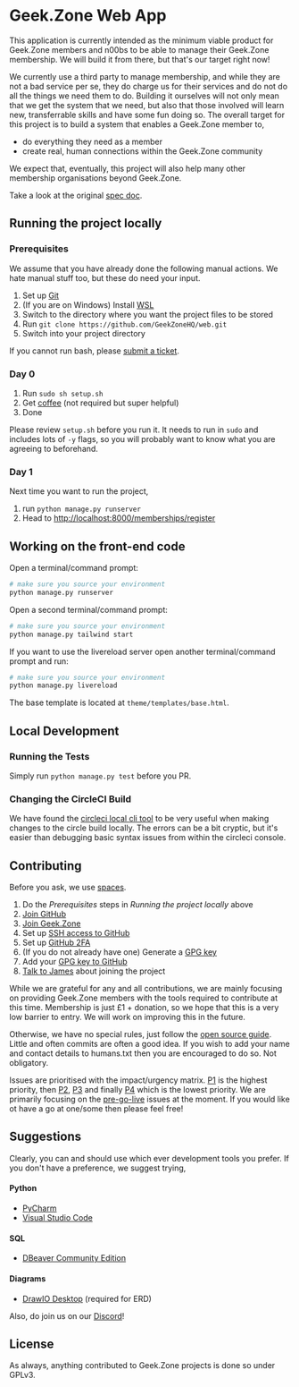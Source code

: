 # Geek.Zone Web App
This application is currently intended as the minimum viable product for Geek.Zone members and n00bs to be able to manage their Geek.Zone membership. We will build it from there, but that's our target right now!

We currently use a third party to manage membership, and while they are not a bad service per se, they do charge us for their services and do not do all the things we need them to do. Building it ourselves will not only mean that we get the system that we need, but also that those involved will learn new, transferrable skills and have some fun doing so. The overall target for this project is to build a system that enables a Geek.Zone member to,
* do everything they need as a member
* create real, human connections within the Geek.Zone community

We expect that, eventually, this project will also help many other membership organisations beyond Geek.Zone.

Take a look at the original [spec doc](https://docs.google.com/document/d/1c43e1wYHZhDdyiafeqodQPPd9sXDHv3pEtyxxVa64OI/edit?usp=sharing).

## Running the project locally
### Prerequisites
We assume that you have already done the following manual actions.  We hate manual stuff too, but these do need your input.
1. Set up [Git](https://git-scm.com/downloads)
1. (If you are on Windows) Install [WSL](https://docs.microsoft.com/en-us/windows/wsl/install-win10)
1. Switch to the directory where you want the project files to be stored
1. Run `git clone https://github.com/GeekZoneHQ/web.git`
1. Switch into your project directory

If you cannot run bash, please [submit a ticket](https://github.com/GeekZoneHQ/web/issues/new).


### Day 0
1. Run `sudo sh setup.sh`
1. Get [coffee](http://geek.zone/amazon) (not required but super helpful)
1. Done

Please review `setup.sh` before you run it. It needs to run in `sudo` and includes lots of `-y` flags, so you will probably want to know what you are agreeing to beforehand.


### Day 1
Next time you want to run the project,
1. run `python manage.py runserver`
1. Head to [http://localhost:8000/memberships/register](http://localhost:8000/memberships/register)

## Working on the front-end code

Open a terminal/command prompt:
```sh
# make sure you source your environment
python manage.py runserver
```

Open a second terminal/command prompt:
```sh
# make sure you source your environment
python manage.py tailwind start
```

If you want to use the livereload server open another terminal/command prompt and run:
```sh
# make sure you source your environment
python manage.py livereload
```

The base template is located at `theme/templates/base.html`.


## Local Development

### Running the Tests

Simply run `python manage.py test` before you PR.

### Changing the CircleCI Build

We have found the [circleci local cli tool](https://circleci.com/docs/2.0/local-cli/) to be very useful when making changes to the circle build locally. The errors can be a bit cryptic, but it's easier than debugging basic syntax issues from within the circleci console.

## Contributing

Before you ask, we use [spaces](https://www.youtube.com/watch?v=SsoOG6ZeyUI).

1. Do the *Prerequisites* steps in *Running the project locally* above
1. [Join GitHub](https://github.com/join)
1. [Join Geek.Zone](https://geek.zone/join)
1. Set up [SSH access to GitHub](https://docs.github.com/en/github/authenticating-to-github/connecting-to-github-with-ssh)
1. Set up [GitHub 2FA](https://docs.github.com/en/github/authenticating-to-github/configuring-two-factor-authentication)
1. (If you do not already have one) Generate a [GPG key](https://docs.github.com/en/github/authenticating-to-github/generating-a-new-gpg-key)
1. Add your [GPG key to GitHub](https://docs.github.com/en/github/authenticating-to-github/adding-a-new-gpg-key-to-your-github-account)
1. [Talk to James](https://calendly.com/geekzone-james/30min) about joining the project

While we are grateful for any and all contributions, we are mainly focusing on providing Geek.Zone members with the tools required to contribute at this time. Membership is just £1 + donation, so we hope that this is a very low barrier to entry. We will work on improving this in the future.

Otherwise, we have no special rules, just follow the [open source guide](https://opensource.guide/how-to-contribute/#how-to-submit-a-contribution). Little and often commits are often a good idea. If you wish to add your name and contact details to humans.txt then you are encouraged to do so. Not obligatory.

Issues are prioritised with the impact/urgency matrix. [P1](https://github.com/GeekZoneHQ/web/labels/P1) is the highest priority, then [P2](https://github.com/GeekZoneHQ/web/labels/P2), [P3](https://github.com/GeekZoneHQ/web/labels/P3) and finally [P4](https://github.com/GeekZoneHQ/web/labels/P4) which is the lowest priority. We are primarily focusing on the [pre-go-live](https://github.com/GeekZoneHQ/web/issues?q=is%3Aissue+is%3Aopen+label%3Apre-go-live) issues at the moment. If you would like ot have a go at one/some then please feel free!

## Suggestions

Clearly, you can and should use which ever development tools you prefer. If you don't have a preference, we suggest trying,

#### Python
 * [PyCharm](https://www.jetbrains.com/pycharm/)
 * [Visual Studio Code](https://code.visualstudio.com/)
#### SQL
 * [DBeaver Community Edition](https://dbeaver.io/)
#### Diagrams
 * [DrawIO Desktop](https://github.com/jgraph/drawio-desktop/releases/) (required for ERD)

Also, do join us on our [Discord](https://geek.zone/discord)!


## License

As always, anything contributed to Geek.Zone projects is done so under GPLv3.
